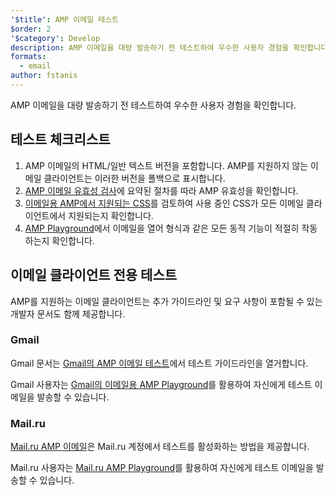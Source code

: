 ```yaml
---
'$title': AMP 이메일 테스트
$order: 2
'$category': Develop
description: AMP 이메일을 대량 발송하기 전 테스트하여 우수한 사용자 경험을 확인합니다.
formats:
  - email
author: fstanis
---
```


AMP 이메일을 대량 발송하기 전 테스트하여 우수한 사용자 경험을 확인합니다.

## 테스트 체크리스트

1. AMP 이메일의 HTML/일반 텍스트 버전을 포함합니다. AMP를 지원하지 않는 이메일 클라이언트는 이러한 버전을 폴백으로 표시합니다.
2. [AMP 이메일 유효성 검사](/content/amp-dev/documentation/guides-and-tutorials/learn/validation-workflow/validate_emails.md)에 요약된 절차를 따라 AMP 유효성을 확인합니다.
3. [이메일용 AMP에서 지원되는 CSS](/content/amp-dev/documentation/guides-and-tutorials/learn/email-spec/amp-email-css.md)를 검토하여 사용 중인 CSS가 모든 이메일 클라이언트에서 지원되는지 확인합니다.
4. [AMP Playground](https://playground.amp.dev/?runtime=amp4email)에서 이메일을 열어 형식과 같은 모든 동적 기능이 적절히 작동하는지 확인합니다.

## 이메일 클라이언트 전용 테스트

AMP를 지원하는 이메일 클라이언트는 추가 가이드라인 및 요구 사항이 포함될 수 있는 개발자 문서도 함께 제공합니다.

### Gmail

Gmail 문서는 [Gmail의 AMP 이메일 테스트](https://developers.google.com/gmail/ampemail/testing-dynamic-email)에서 테스트 가이드라인을 열거합니다.

Gmail 사용자는 [Gmail의 이메일용 AMP Playground](https://amp.gmail.dev/playground/)를 활용하여 자신에게 테스트 이메일을 발송할 수 있습니다.

### Mail.ru

[Mail.ru AMP 이메일](https://postmaster.mail.ru/amp)은 Mail.ru 계정에서 테스트를 활성화하는 방법을 제공합니다.

Mail.ru 사용자는 [Mail.ru AMP Playground](https://postmaster.mail.ru/amp/playground.html)를 활용하여 자신에게 테스트 이메일을 발송할 수 있습니다.
